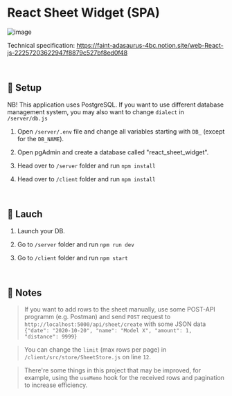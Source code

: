 # React Sheet Widget (SPA)

![image](https://user-images.githubusercontent.com/69040554/180501158-9dc50216-b0d4-4e4c-a776-a5c3e3c4d6b9.png)

Technical specification: https://faint-adasaurus-4bc.notion.site/web-React-js-22257203622947f8879c527bf8ed0f48

<br/>

## 📍 Setup

NB! This application uses PostgreSQL. If you want to use different database management system, you may also want to change `dialect` in `/server/db.js`

1. Open `/server/.env` file and change all variables starting with `DB_` (except for the `DB_NAME`).

2. Open pgAdmin and create a database called "react_sheet_widget".

3. Head over to `/server` folder and run `npm install`

4. Head over to `/client` folder and run `npm install`

<br/>

## 📍 Lauch

1. Launch your DB.

2. Go to `/server` folder and run `npm run dev`

3. Go to `/client` folder and run `npm start`

<br/>

## 📍 Notes

> If you want to add rows to the sheet manually, use some POST-API programm (e.g. Postman) and send `POST` request to `http://localhost:5000/api/sheet/create` with some JSON data `{"date": "2020-10-20", "name": "Model X", "amount": 1, "distance": 9999}`

> You can change the `limit` (max rows per page) in `/client/src/store/SheetStore.js` on line `12`.

> There're some things in this project that may be improved, for example, using the `useMemo` hook for the received rows and pagination to increase efficiency. 
